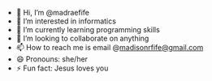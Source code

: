 - 👋 Hi, I’m @madraefife
- 👀 I’m interested in informatics
- 🌱 I’m currently learning programming skills
- 💞️ I’m looking to collaborate on anything
- 📫 How to reach me is email @madisonrfife@gmail.com
- 😄 Pronouns: she/her
- ⚡ Fun fact: Jesus loves you

<!---
madraefife/madraefife is a ✨ special ✨ repository because its `README.md` (this file) appears on your GitHub profile.
You can click the Preview link to take a look at your changes.
--->

